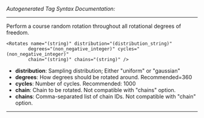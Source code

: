 _Autogenerated Tag Syntax Documentation:_

---
Perform a course random rotation  throughout all rotational degrees of freedom.

```
<Rotates name="(string)" distribution="(distribution_string)"
        degrees="(non_negative_integer)" cycles="(non_negative_integer)"
        chain="(string)" chains="(string)" />
```

-   **distribution**: Sampling distribution; Either "uniform" or "gaussian"
-   **degrees**: How degrees should be rotated around. Recommended=360
-   **cycles**: Number of cycles. Recommended: 1000
-   **chain**: Chain to be rotated. Not compatible with "chains" option.
-   **chains**: Comma-separated list of chain IDs. Not compatible with "chain" option.

---
